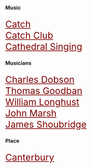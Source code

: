 <style>
    .clearfix::after {content: ""; clear: both; display: table;}
    .thumb {float:left; margin:0 18px 0 6px; width:100%; width:100%; max-width:150px; box-shadow: 0 4px 8px 0 rgba(0, 0, 0, 0.2), 0 6px 20px 0 rgba(0, 0, 0, 0.19); border:1px solid #aaa; margin-bottom: 24px;}
    p {font-size: 1.5rem;}
    a {color: #800000 !important; font-size: 1.2em;}
</style>

<param ve-config title="Musical Peregrinations" banner=/images/banners/19c.jpg>

### Music

[Catch](19c-catch-music)   
[Catch Club](19c-catch-club)   
[Cathedral Singing](19c-cathedral-singing)   

### Musicians

[Charles Dobson](19c-charles-dobson-biography)  
[Thomas Goodban](19c-thomas-goodban-biography)   
[William Longhust](19c-william-longhurst-biography)   
[John Marsh](19c-john-marsh-biography)   
[James Shoubridge](19c-james-shoubridge)  

### Place

[Canterbury](19c-music-canterbury)
